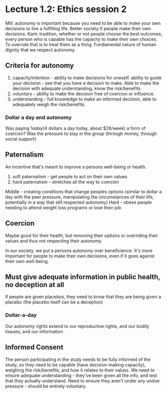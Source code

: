 # Lecture 1.2: Ethics session 2

Mill: autonomy is important because you need to be able to make your own decisions to live a fulfilling life. Better society if people make their own decisions.
Kant: tradition, whether or not people choose the best outcomes, every person who is capable has the capacity to make their own choices. To overrule that is to treat them as a thing. Fundamental nature of human dignity that we respect autonomy.

## Criteria for autonomy

1. capacity/intention - ability to make decisions for oneself. ability to guide your decision - see that you have a decision to make. Able to make the decision with adequate understanding, know the risk/benefits
2. voluntary - ability to make the decision free of coercion or influence.
3. understanding - full knowledge to make an informed decision, able to adequately weigh the risk/benefits.

### Dollar a day and autonomy

Was paying $1 a day ($4 dollars a day today, about $28/week) a form of coercion? Was the pressure to stay in the group (through money, through social support) 

## Paternalism

An incentive that's meant to improve a persons well-being or health.

1. soft paternalism - get people to act on their own values
2. hard paternalism - stretches all the way to coercion

Middle - creating conditions that change peoples options (similar to dollar a day with the peer pressure, manipulating the circumstances of their life, potentially in a way that still respected autonomy)
Hard - obese people needing to attend weight loss programs or lose their job.

## Coercion

Maybe good for their health, but removing their options or overriding their values and thus not respecting their autonomy.

In our society, we put a persons autonomy over beneficience. It's more important for people to make their own decisions, even if it goes against their own well-being.

## Must give adequate information in public health, no deception at all

If people are given placebos, they need to know that they are being given a placebo (the placebo itself can be a deception)

### Dollar-a-day

Our autonomy rights extend to our reproductive rights, and our bodily tissues, and our information

## Informed Consent

The person participating in the study needs to be fully informed of the study, so they need to be capable (have decision-making capacity), weighing the risk/benefits, and how it relates to their values. We need to ensure adequate understanding - they've been given all the info, and test that they actually understand. Need to ensure they aren't under any undue pressure - should be entirely voluntary.